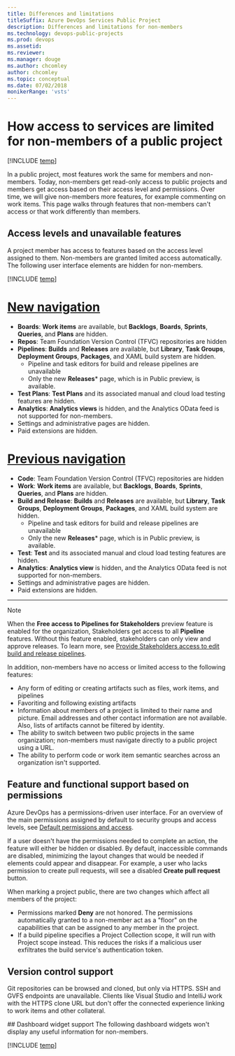 ```yaml
---
title: Differences and limitations 
titleSuffix: Azure DevOps Services Public Project
description: Differences and limitations for non-members
ms.technology: devops-public-projects
ms.prod: devops
ms.assetid: 
ms.reviewer:
ms.manager: douge
ms.author: chcomley
author: chcomley
ms.topic: conceptual
ms.date: 07/02/2018
monikerRange: 'vsts'
---
```



# How access to services are limited for non-members of a public project

[!INCLUDE [temp](_shared/version-public-projects.md)]  

In a public project, most features work the same for members and non-members.
Today, non-members get read-only access to public projects and members get access based on their access level and permissions. Over time, we will give non-members more features, for example commenting on work items. 
This page walks through features that non-members can't access or that work differently than members.  


## Access levels and unavailable features 

A project member has access to features based on the access level assigned to them. Non-members are granted limited access automatically. The following user interface elements are hidden for non-members.  

[!INCLUDE [temp](../../_shared/new-navigation-cloud.md)] 

# [New navigation](#tab/new-nav)  

* **Boards**: **Work items** are available, but **Backlogs**, **Boards**, **Sprints**, **Queries**, and **Plans** are hidden. 
* **Repos**: Team Foundation Version Control (TFVC) repositories are hidden 
* **Pipelines**: **Builds** and **Releases** are available, but **Library**, **Task Groups**, **Deployment Groups**, **Packages**, and XAML build system are hidden.
	* Pipeline and task editors for build and release pipelines are unavailable  
	* Only the new **Releases*** page, which is in Public preview, is available.
* **Test Plans**: **Test Plans** and its associated manual and cloud load testing features are hidden.
* **Analytics**: **Analytics views** is hidden, and the Analytics OData feed is not supported for non-members. 
* Settings and administrative pages are hidden. 
* Paid extensions are hidden.


# [Previous navigation](#tab/previous-nav)

* **Code**: Team Foundation Version Control (TFVC) repositories are hidden 
* **Work**: **Work items** are available, but **Backlogs**, **Boards**, **Sprints**, **Queries**, and **Plans** are hidden. 
* **Build and Release**: **Builds** and **Releases** are available, but **Library**, **Task Groups**, **Deployment Groups**, **Packages**, and XAML build system are hidden.
	* Pipeline and task editors for build and release pipelines are unavailable  
	* Only the new **Releases*** page, which is in Public preview, is available.
* **Test**: **Test** and its associated manual and cloud load testing features are hidden.
* **Analytics**: **Analytics view** is hidden, and the Analytics OData feed is not supported for non-members. 
* Settings and administrative pages are hidden. 
* Paid extensions are hidden.

---

> [!NOTE]   
>  When the **Free access to Pipelines for Stakeholders** preview feature is enabled for the organization, Stakeholders get access to all **Pipeline** features. Without this feature enabled, stakeholders can only view and approve releases. To learn more, see [Provide Stakeholders access to edit build and release pipelines](../security/provide-stakeholder-pipeline-access.md). 


In addition, non-members have no access or limited access to the following features: 
* Any form of editing or creating artifacts such as files, work items, and pipelines 
* Favoriting and following existing artifacts 
* Information about members of a project is limited to their name and picture. Email addresses and other contact information are not available. Also, lists of artifacts cannot be filtered by identity.
* The ability to switch between two public projects in the same organization; non-members must navigate directly to a public project using a URL. 
* The ability to perform code or work item semantic searches across an organization isn't supported. 

## Feature and functional support based on permissions 

Azure DevOps has a permissions-driven user interface. For an overview of the main permissions assigned by default to security groups and access levels, see [Default permissions and access](../security/permissions-access.md). 

If a user doesn't have the permissions needed to complete an action, the feature will either be hidden or disabled. By default, inaccessible commands are disabled, minimizing the layout changes that would be needed if elements could appear and disappear.
For example, a user who lacks permission to create pull requests, will see a disabled  **Create pull request** button.

When marking a project public, there are two changes which affect all members of the project:
* Permissions marked **Deny** are not honored. The permissions automatically granted to a non-member act as a "floor" on the capabilities that can be assigned to any member in the project.
* If a build pipeline specifies a Project Collection scope, it will run with Project scope instead. This reduces the risks if a malicious user exfiltrates the build service's authentication token.

## Version control support 
Git repositories can be browsed and cloned, but only via HTTPS.
SSH and GVFS endpoints are unavailable. 
Clients like Visual Studio and IntelliJ work with the HTTPS clone URL but don't offer the connected experience linking to work items and other collateral.

<a id="dashboard-widget-support" /> 
## Dashboard widget support 
The following dashboard widgets won't display any useful information for non-members.

[!INCLUDE [temp](_shared/unavailable-widgets.md)]  

